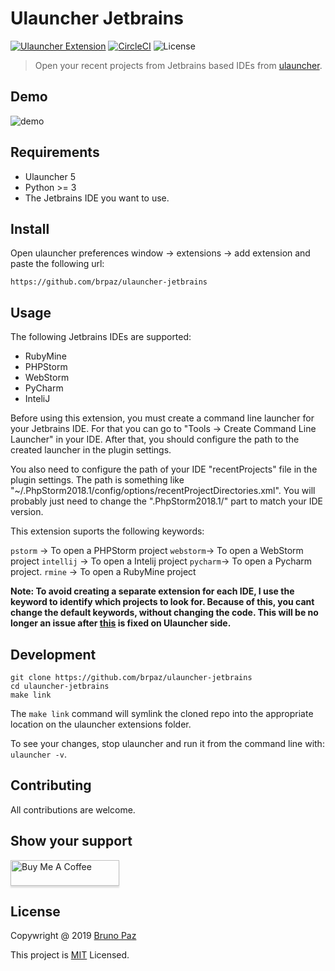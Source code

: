 # Ulauncher Jetbrains

[![Ulauncher Extension](https://img.shields.io/badge/Ulauncher-Extension-green.svg?style=for-the-badge)](https://ext.ulauncher.io/-/github-brpaz-ulauncher-jetbrains)
[![CircleCI](https://img.shields.io/circleci/build/github/brpaz/ulauncher-jetbrains.svg?style=for-the-badge)](https://circleci.com/gh/brpaz/ulauncher-jetbrains)
![License](https://img.shields.io/github/license/brpaz/ulauncher-jetbrains.svg?style=for-the-badge)

> Open your recent projects from Jetbrains based IDEs from [ulauncher](https://ulauncher.io/).

## Demo

![demo](demo.gif)

## Requirements

- Ulauncher 5
- Python >= 3 
- The Jetbrains IDE you want to use.

## Install

Open ulauncher preferences window -> extensions -> add extension and paste the following url:

```
https://github.com/brpaz/ulauncher-jetbrains
```

## Usage

The following Jetbrains IDEs are supported:

* RubyMine
* PHPStorm
* WebStorm
* PyCharm
* InteliJ

Before using this extension, you must create a command line launcher for your Jetbrains IDE. For that you can go to "Tools -> Create Command Line Launcher" in your IDE.
After that, you should configure the path to the created launcher in the plugin settings.

You also need to configure the path of your IDE "recentProjects" file in the plugin settings. The path is something like "~/.PhpStorm2018.1/config/options/recentProjectDirectories.xml". You will probably just need to change the ".PhpStorm2018.1/" part to match your IDE version.

This extension suports the following keywords:

`pstorm` -> To open a PHPStorm project
`webstorm`-> To open a WebStorm project
`intellij` -> To open a Intelij project
`pycharm`-> To open a Pycharm project.
`rmine` -> To open a RubyMine project

**Note: To avoid creating a separate extension for each IDE, I use the keyword to identify which projects to look for. Because of this, you cant change the default keywords, without changing the code.
This will be no longer an issue after [this](https://github.com/Ulauncher/Ulauncher/issues/284) is fixed on Ulauncher side.**

## Development

```
git clone https://github.com/brpaz/ulauncher-jetbrains
cd ulauncher-jetbrains
make link
```

The `make link` command will symlink the cloned repo into the appropriate location on the ulauncher extensions folder.

To see your changes, stop ulauncher and run it from the command line with: `ulauncher -v`.

## Contributing

All contributions are welcome.

## Show your support

<a href="https://www.buymeacoffee.com/Z1Bu6asGV" target="_blank"><img src="https://www.buymeacoffee.com/assets/img/custom_images/orange_img.png" alt="Buy Me A Coffee" style="height: 41px !important;width: 174px !important;box-shadow: 0px 3px 2px 0px rgba(190, 190, 190, 0.5) !important;-webkit-box-shadow: 0px 3px 2px 0px rgba(190, 190, 190, 0.5) !important;" ></a>

## License 

Copywright @ 2019 [Bruno Paz](https://github.com/brpaz)

This project is [MIT](LLICENSE) Licensed.

